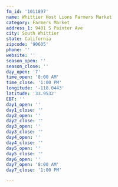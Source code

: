 ```yaml
---
fm_id: '1011897'
name: Whittier Host Lions Farmers Market
category: Farmers Market
address_1: 9401 S Painter Ave
city: South Whittier
state: California
zipcode: '90605'
phone: ''
website: ''
season_open: ''
season_close: ''
day_open: '7'
time_open: '8:00 AM'
time_close: '1:00 PM'
longitude: '-118.0443'
latitude: '33.9532'
EBT: ''
day1_open: ''
day1_close: ''
day2_open: ''
day2_close: ''
day3_open: ''
day3_close: ''
day4_open: ''
day4_close: ''
day5_open: ''
day5_close: ''
day6_open: ''
day7_open: '8:00 AM'
day7_close: '1:00 PM'

---
```

